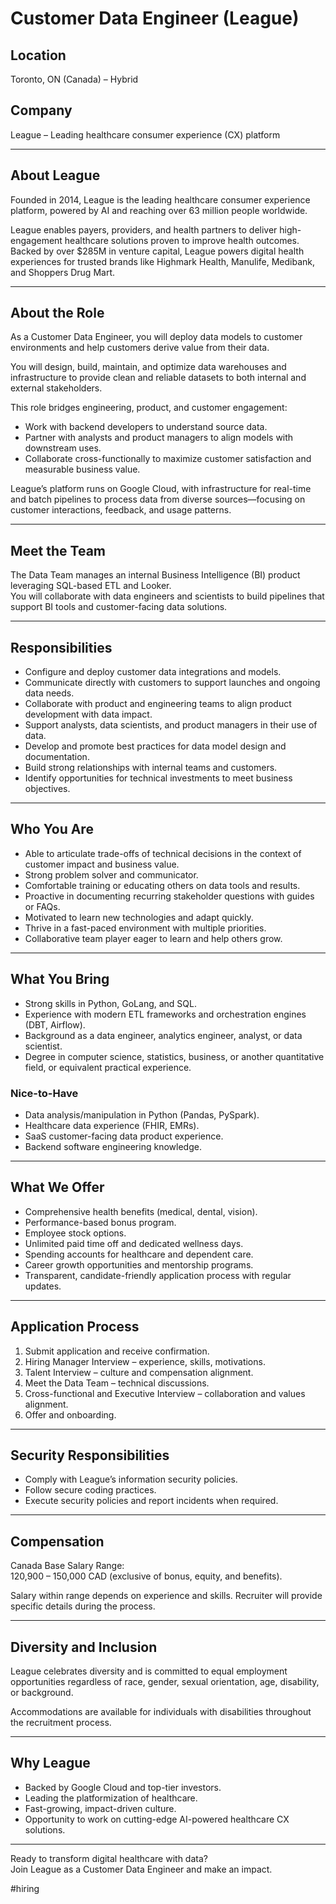 # Customer Data Engineer (League)

## Location
Toronto, ON (Canada) – Hybrid  

## Company
League – Leading healthcare consumer experience (CX) platform  

---

## About League
Founded in 2014, League is the leading healthcare consumer experience platform, powered by AI and reaching over 63 million people worldwide.  

League enables payers, providers, and health partners to deliver high-engagement healthcare solutions proven to improve health outcomes. Backed by over $285M in venture capital, League powers digital health experiences for trusted brands like Highmark Health, Manulife, Medibank, and Shoppers Drug Mart.  

---

## About the Role
As a Customer Data Engineer, you will deploy data models to customer environments and help customers derive value from their data.  

You will design, build, maintain, and optimize data warehouses and infrastructure to provide clean and reliable datasets to both internal and external stakeholders.  

This role bridges engineering, product, and customer engagement:  
- Work with backend developers to understand source data.  
- Partner with analysts and product managers to align models with downstream uses.  
- Collaborate cross-functionally to maximize customer satisfaction and measurable business value.  

League’s platform runs on Google Cloud, with infrastructure for real-time and batch pipelines to process data from diverse sources—focusing on customer interactions, feedback, and usage patterns.  

---

## Meet the Team
The Data Team manages an internal Business Intelligence (BI) product leveraging SQL-based ETL and Looker.  
You will collaborate with data engineers and scientists to build pipelines that support BI tools and customer-facing data solutions.  

---

## Responsibilities
- Configure and deploy customer data integrations and models.  
- Communicate directly with customers to support launches and ongoing data needs.  
- Collaborate with product and engineering teams to align product development with data impact.  
- Support analysts, data scientists, and product managers in their use of data.  
- Develop and promote best practices for data model design and documentation.  
- Build strong relationships with internal teams and customers.  
- Identify opportunities for technical investments to meet business objectives.  

---

## Who You Are
- Able to articulate trade-offs of technical decisions in the context of customer impact and business value.  
- Strong problem solver and communicator.  
- Comfortable training or educating others on data tools and results.  
- Proactive in documenting recurring stakeholder questions with guides or FAQs.  
- Motivated to learn new technologies and adapt quickly.  
- Thrive in a fast-paced environment with multiple priorities.  
- Collaborative team player eager to learn and help others grow.  

---

## What You Bring
- Strong skills in Python, GoLang, and SQL.  
- Experience with modern ETL frameworks and orchestration engines (DBT, Airflow).  
- Background as a data engineer, analytics engineer, analyst, or data scientist.  
- Degree in computer science, statistics, business, or another quantitative field, or equivalent practical experience.  

### Nice-to-Have
- Data analysis/manipulation in Python (Pandas, PySpark).  
- Healthcare data experience (FHIR, EMRs).  
- SaaS customer-facing data product experience.  
- Backend software engineering knowledge.  

---

## What We Offer
- Comprehensive health benefits (medical, dental, vision).  
- Performance-based bonus program.  
- Employee stock options.  
- Unlimited paid time off and dedicated wellness days.  
- Spending accounts for healthcare and dependent care.  
- Career growth opportunities and mentorship programs.  
- Transparent, candidate-friendly application process with regular updates.  

---

## Application Process
1. Submit application and receive confirmation.  
2. Hiring Manager Interview – experience, skills, motivations.  
3. Talent Interview – culture and compensation alignment.  
4. Meet the Data Team – technical discussions.  
5. Cross-functional and Executive Interview – collaboration and values alignment.  
6. Offer and onboarding.  

---

## Security Responsibilities
- Comply with League’s information security policies.  
- Follow secure coding practices.  
- Execute security policies and report incidents when required.  

---

## Compensation
Canada Base Salary Range:  
120,900 – 150,000 CAD (exclusive of bonus, equity, and benefits).  

Salary within range depends on experience and skills. Recruiter will provide specific details during the process.  

---

## Diversity and Inclusion
League celebrates diversity and is committed to equal employment opportunities regardless of race, gender, sexual orientation, age, disability, or background.  

Accommodations are available for individuals with disabilities throughout the recruitment process.  

---

## Why League
- Backed by Google Cloud and top-tier investors.  
- Leading the platformization of healthcare.  
- Fast-growing, impact-driven culture.  
- Opportunity to work on cutting-edge AI-powered healthcare CX solutions.  

---

Ready to transform digital healthcare with data?  
Join League as a Customer Data Engineer and make an impact.  

#hiring

